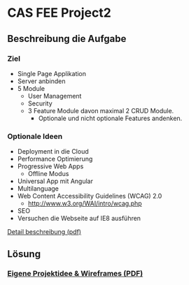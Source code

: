 # CAS FEE Project2
## Beschreibung die Aufgabe
### Ziel
* Single Page Applikation
* Server anbinden
* 5 Module
  * User Management
  * Security
  * 3 Feature Module davon maximal 2 CRUD Module.
    * Optionale und nicht optionale Features andenken.
### Optionale Ideen
* Deployment in die Cloud
* Performance Optimierung
* Progressive Web Apps
  * Offline Modus
* Universal App mit Angular
* Multilanguage
* Web Content Accessibility Guidelines (WCAG) 2.0
  *  http://www.w3.org/WAI/intro/wcag.php
* SEO
* Versuchen die Webseite auf IE8 ausführen

[Detail beschreibung (pdf)](Projekt2-beschreibung.pdf)

## Lösung
### [Eigene Projektidee & Wireframes (PDF)](Projekidee-und-Mockups-Dokumentation.pdf)
